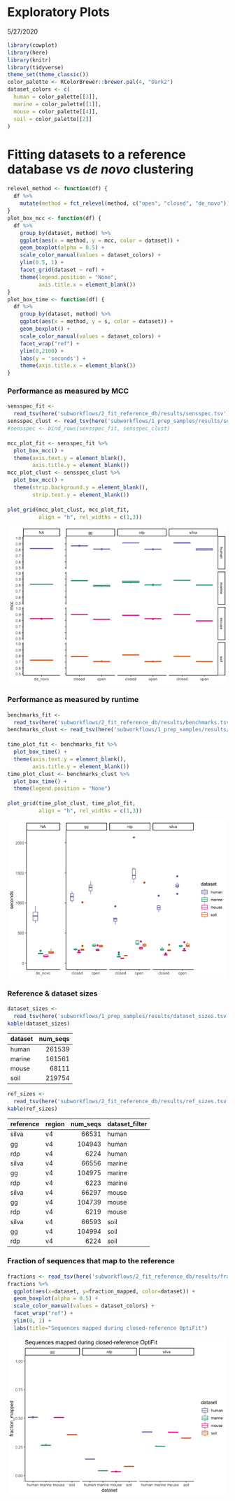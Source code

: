 Exploratory Plots
================
5/27/2020

``` r
library(cowplot)
library(here)
library(knitr)
library(tidyverse)
theme_set(theme_classic())
color_palette <- RColorBrewer::brewer.pal(4, "Dark2")
dataset_colors <- c(
  human = color_palette[[3]],
  marine = color_palette[[1]],
  mouse = color_palette[[4]],
  soil = color_palette[[2]]
)
```

# Fitting datasets to a reference database vs *de novo* clustering

``` r
relevel_method <- function(df) {
  df %>%
    mutate(method = fct_relevel(method, c("open", "closed", "de_novo")))
}
plot_box_mcc <- function(df) {
  df %>%
    group_by(dataset, method) %>%
    ggplot(aes(x = method, y = mcc, color = dataset)) +
    geom_boxplot(alpha = 0.5) +
    scale_color_manual(values = dataset_colors) +
    ylim(0.5, 1) +
    facet_grid(dataset ~ ref) +
    theme(legend.position = "None",
          axis.title.x = element_blank())
}
plot_box_time <- function(df) {
  df %>%
    group_by(dataset, method) %>%
    ggplot(aes(x = method, y = s, color = dataset)) +
    geom_boxplot() +
    scale_color_manual(values = dataset_colors) +
    facet_wrap("ref") +
    ylim(0,2100) +
    labs(y = 'seconds') +
    theme(axis.title.x = element_blank())
}
```

### Performance as measured by MCC

``` r
sensspec_fit <-
  read_tsv(here('subworkflows/2_fit_reference_db/results/sensspec.tsv')) 
sensspec_clust <- read_tsv(here('subworkflows/1_prep_samples/results/sensspec.tsv'))
#sensspec <- bind_rows(sensspec_fit, sensspec_clust) 

mcc_plot_fit <- sensspec_fit %>% 
  plot_box_mcc() +
  theme(axis.text.y = element_blank(),
        axis.title.y = element_blank())
mcc_plot_clust <- sensspec_clust %>% 
  plot_box_mcc() + 
  theme(strip.background.y = element_blank(),
        strip.text.y = element_blank())
  
plot_grid(mcc_plot_clust, mcc_plot_fit, 
          align = "h", rel_widths = c(1,3))
```

![](figures/fit_db_sensspec-1.png)<!-- -->

### Performance as measured by runtime

``` r
benchmarks_fit <-
  read_tsv(here('subworkflows/2_fit_reference_db/results/benchmarks.tsv'))
benchmarks_clust <- read_tsv(here('subworkflows/1_prep_samples/results/benchmarks.tsv'))

time_plot_fit <- benchmarks_fit %>% 
  plot_box_time() +
  theme(axis.text.y = element_blank(),
        axis.title.y = element_blank())
time_plot_clust <- benchmarks_clust %>% 
  plot_box_time() +
  theme(legend.position = "None")

plot_grid(time_plot_clust, time_plot_fit,
          align = "h", rel_widths = c(1,3))
```

![](figures/fit_db_benchmarks-1.png)<!-- -->

### Reference & dataset sizes

``` r
dataset_sizes <-
  read_tsv(here('subworkflows/1_prep_samples/results/dataset_sizes.tsv'))
kable(dataset_sizes)
```

| dataset | num\_seqs |
| :------ | --------: |
| human   |    261539 |
| marine  |    161561 |
| mouse   |     68111 |
| soil    |    219754 |

``` r
ref_sizes <-
  read_tsv(here('subworkflows/2_fit_reference_db/results/ref_sizes.tsv'))
kable(ref_sizes)
```

| reference | region | num\_seqs | dataset\_filter |
| :-------- | :----- | --------: | :-------------- |
| silva     | v4     |     66531 | human           |
| gg        | v4     |    104943 | human           |
| rdp       | v4     |      6224 | human           |
| silva     | v4     |     66556 | marine          |
| gg        | v4     |    104975 | marine          |
| rdp       | v4     |      6223 | marine          |
| silva     | v4     |     66297 | mouse           |
| gg        | v4     |    104739 | mouse           |
| rdp       | v4     |      6219 | mouse           |
| silva     | v4     |     66593 | soil            |
| gg        | v4     |    104994 | soil            |
| rdp       | v4     |      6224 | soil            |

### Fraction of sequences that map to the reference

``` r
fractions <- read_tsv(here('subworkflows/2_fit_reference_db/results/fraction_reads_mapped.tsv'))
fractions %>% 
  ggplot(aes(x=dataset, y=fraction_mapped, color=dataset)) +
  geom_boxplot(alpha = 0.5) +
  scale_color_manual(values = dataset_colors) +
  facet_wrap("ref") +
  ylim(0, 1) +
  labs(title="Sequences mapped during closed-reference OptiFit")
```

![](figures/fraction_reads_mapped-1.png)<!-- -->
